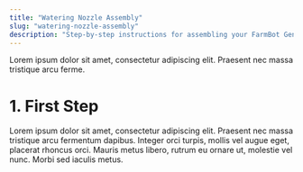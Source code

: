 ```yaml
---
title: "Watering Nozzle Assembly"
slug: "watering-nozzle-assembly"
description: "Step-by-step instructions for assembling your FarmBot Genesis V0.7 Watering Nozzle"
---
```


Lorem ipsum dolor sit amet, consectetur adipiscing elit. Praesent nec massa tristique arcu ferme.

# 1. First Step

Lorem ipsum dolor sit amet, consectetur adipiscing elit. Praesent nec massa tristique arcu fermentum dapibus. Integer orci turpis, mollis vel augue eget, placerat rhoncus orci. Mauris metus libero, rutrum eu ornare ut, molestie vel nunc. Morbi sed iaculis metus.
